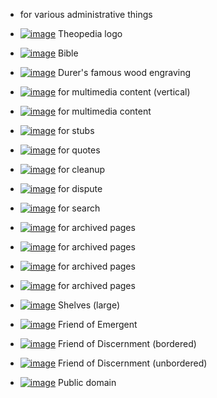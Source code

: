 -   for various administrative things
-   [![image](/images/thumb/b/bc/Wiki.png/120px-Wiki.png.pagespeed.ce.evyI7as4qI.png)](/File:Wiki.png)
    Theopedia logo

-   [![image](/images/thumb/d/d6/Bible.jpg/120px-Bible.jpg.pagespeed.ce.KHDL0TLdCq.jpg)](/File:Bible.jpg)
    Bible

-   [![image](/images/e/ea/Praying_hands.png.pagespeed.ce.hgmX6PHlPB.png)](/File:Praying_hands.png)
    Durer's famous wood engraving

-   [![image](/images/thumb/0/04/WhiteHeadphones.png/52px-WhiteHeadphones.png.pagespeed.ce.j6IICQM1mL.png)](/File:WhiteHeadphones.png)
    for multimedia content (vertical)

-   [![image](/images/thumb/0/00/Earbuds.jpg/120px-Earbuds.jpg.pagespeed.ce.Z3JB-jWLWa.jpg)](/File:Earbuds.jpg)
    for multimedia content

-   [![image](/images/8/81/Root-of-Jesse.gif.pagespeed.ce.xwkUq7KhiV.gif)](/File:Root-of-Jesse.gif)
    for stubs

-   [![image](/images/thumb/9/9b/Bubble.png/120px-Bubble.png.pagespeed.ce.c0cHAnuTyq.png)](/File:Bubble.png)
    for quotes

-   [![image](/images/9/93/Evolution-tasks.png.pagespeed.ce.pjayX0RAQ1.png)](/File:Evolution-tasks.png)
    for cleanup

-   [![image](/images/1/19/40px-Stop_hand.png.pagespeed.ce.1MfBdyQrQt.png)](/File:40px-Stop_hand.png)
    for dispute

-   [![image](/images/thumb/f/f1/Exquisite-kfind.png/120px-Exquisite-kfind.png.pagespeed.ce.UTkd-eQLEQ.png)](/File:Exquisite-kfind.png)
    for search

-   [![image](/images/thumb/c/c7/File-manager.png/120px-File-manager.png.pagespeed.ce.2FCmev3OBX.png)](/File:File-manager.png)
    for archived pages

-   [![image](/images/thumb/2/2b/Box.png/120px-Box.png.pagespeed.ce.pmekjl7wN1.png)](/File:Box.png)
    for archived pages

-   [![image](/images/thumb/c/c9/Vault.png/120px-Vault.png.pagespeed.ce.zJGzQlp-1D.png)](/File:Vault.png)
    for archived pages

-   [![image](/images/9/9a/Infinite_hallway.png.pagespeed.ce.qGzFmwCIQY.png)](/File:Infinite_hallway.png)
    for archived pages

-   [![image](/images/thumb/8/8a/Shelves.png/108px-Shelves.png.pagespeed.ce.vWfnk3TANx.png)](/File:Shelves.png)
    Shelves (large)

-   [![image](/images/3/31/Emerging_icon.jpeg.pagespeed.ce.93sVahCXX8.jpg)](/File:Emerging_icon.jpeg)
    Friend of Emergent

-   [![image](/images/thumb/5/53/Discernment-bordered.jpg/120px-Discernment-bordered.jpg.pagespeed.ce.xpFF3j4a4y.jpg)](/File:Discernment-bordered.jpg)
    Friend of Discernment (bordered)

-   [![image](/images/thumb/9/91/Discernment-195px.jpg/120px-Discernment-195px.jpg.pagespeed.ce.mGHIWtsxNf.jpg)](/File:Discernment-195px.jpg)
    Friend of Discernment (unbordered)

-   [![image](/images/c/c7/40publicdomain.gif.pagespeed.ce.v2qj2cVSYS.gif)](/File:40publicdomain.gif)
    Public domain




